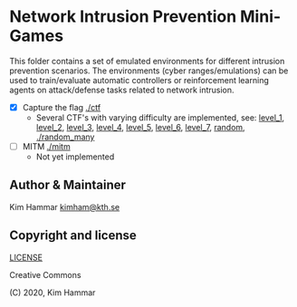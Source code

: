 # Network Intrusion Prevention Mini-Games

This folder contains a set of emulated environments for different intrusion prevention scenarios. The environments 
(cyber ranges/emulations) can be used to train/evaluate automatic controllers or reinforcement learning agents on
attack/defense tasks related to network intrusion. 


- [x] Capture the flag [./ctf](minigames/ctf)
    - Several CTF's with varying difficulty are implemented, see: [level_1](minigames/ctf/001/level_1), [level_2](minigames/ctf/001/level_2), [level_3](minigames/ctf/001/level_3), [level_4](minigames/ctf/001/level_4), [level_5](minigames/ctf/001/level_5), [level_6](minigames/ctf/001/level_6), [level_7](minigames/ctf/001/level_7), [random](minigames/ctf/001/random), [./random_many](minigames/ctf/001/random_many)
- [ ] MITM [./mitm](./mitm)
    - Not yet implemented                                                                         

## Author & Maintainer

Kim Hammar <kimham@kth.se>

## Copyright and license

[LICENSE](../../../LICENSE.md)

Creative Commons

(C) 2020, Kim Hammar